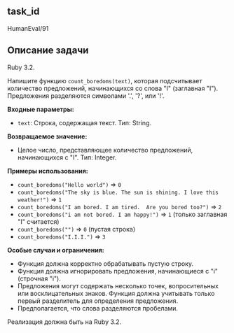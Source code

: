 ## task_id
HumanEval/91

## Описание задачи
Ruby 3.2.

Напишите функцию `count_boredoms(text)`, которая подсчитывает количество предложений, начинающихся со слова "I" (заглавная "I").  Предложения разделяются символами '.', '?', или '!'.

**Входные параметры:**

* `text`: Строка, содержащая текст.  Тип: String.

**Возвращаемое значение:**

* Целое число, представляющее количество предложений, начинающихся с "I". Тип: Integer.


**Примеры использования:**

* `count_boredoms("Hello world")`  =>  `0`
* `count_boredoms("The sky is blue. The sun is shining. I love this weather!")` => `1`
* `count_boredoms("I am bored. I am tired.  Are you bored too?")` => `2`
* `count_boredoms("i am not bored. I am happy!")` => `1` (только заглавная "I" считается)
* `count_boredoms("")` => `0` (пустая строка)
* `count_boredoms("I.I.I.")` => `3`


**Особые случаи и ограничения:**

* Функция должна корректно обрабатывать пустую строку.
* Функция должна игнорировать предложения, начинающиеся с "i" (строчная "i").
* Предложения могут содержать несколько точек, вопросительных или восклицательных знаков.  Функция должна учитывать только первый разделитель для определения предложения.
* Предполагается, что слова разделяются пробелами.


Реализация должна быть на Ruby 3.2.

